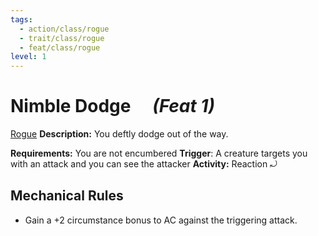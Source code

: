 ```yaml
---
tags:
  - action/class/rogue
  - trait/class/rogue
  - feat/class/rogue
level: 1
---
```

# Nimble Dodge [](#Actions "Reaction") &emsp;*(Feat 1)*

[Rogue](Rogue.md "Class Trait")
**Description:** You deftly dodge out of the way.

**Requirements:** You are not encumbered
**Trigger**: A creature targets you with an attack and you can see the attacker
**Activity:** Reaction  ⤾

## Mechanical Rules

- Gain a +2 circumstance bonus to AC against the triggering attack.